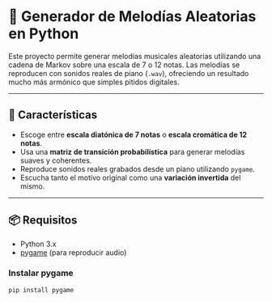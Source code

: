 # 🎹 Generador de Melodías Aleatorias en Python

Este proyecto permite generar melodías musicales aleatorias utilizando una cadena de Markov sobre una escala de 7 o 12 notas. Las melodías se reproducen con sonidos reales de piano (`.wav`), ofreciendo un resultado mucho más armónico que simples pitidos digitales.

---

## 🚀 Características

- Escoge entre **escala diatónica de 7 notas** o **escala cromática de 12 notas**.
- Usa una **matriz de transición probabilística** para generar melodías suaves y coherentes.
- Reproduce sonidos reales grabados desde un piano utilizando `pygame`.
- Escucha tanto el motivo original como una **variación invertida** del mismo.

---

## 📦 Requisitos

- Python 3.x
- [pygame](https://www.pygame.org/) (para reproducir audio)

### Instalar pygame
```bash
pip install pygame

